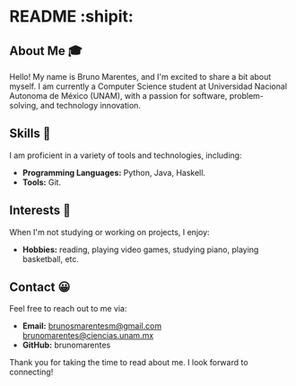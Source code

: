 # README  :shipit: 

## About Me  :mortar_board:

Hello! My name is Bruno Marentes, and I'm excited to share a bit about myself. I am currently a Computer Science student at Universidad Nacional Autonoma de México (UNAM), with a passion for software, problem-solving, and technology innovation.

## Skills  :rice_scene:

I am proficient in a variety of tools and technologies, including:

- **Programming Languages:** Python, Java, Haskell.
- **Tools:** Git.

## Interests :basketball:

When I'm not studying or working on projects, I enjoy:

- **Hobbies:** reading, playing video games, studying piano, playing basketball, etc.

## Contact :grinning:

Feel free to reach out to me via:

- **Email:** brunosmarentesm@gmail.com  brunomarentes@ciencias.unam.mx
- **GitHub:** brunomarentes

Thank you for taking the time to read about me. I look forward to connecting!
